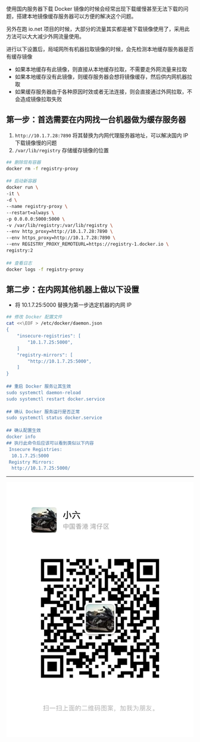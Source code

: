 使用国内服务器下载 Docker 镜像的时候会经常出现下载缓慢甚至无法下载的问题，搭建本地镜像缓存服务器可以方便的解决这个问题。

另外在跑 io.net 项目的时候，大部分的流量其实都是被下载镜像使用了，采用此方法可以大大减少外网流量使用。

进行以下设置后，局域网所有机器拉取镜像的时候，会先检测本地缓存服务器是否有缓存镜像

- 如果本地缓存有此镜像，则直接从本地缓存拉取，不需要走外网流量来拉取
- 如果本地缓存没有此镜像，则缓存服务器会想将镜像缓存，然后供内网机器拉取
- 如果缓存服务器由于各种原因时效或者无法连接，则会直接通过外网拉取，不会造成镜像拉取失败

## 第一步：首选需要在内网找一台机器做为缓存服务器
1. `http://10.1.7.28:7890` 将其替换为内网代理服务器地址，可以解决国内 IP 下载镜像慢的问题
2. `/var/lib/registry` 存储缓存镜像的位置

```sh
## 删除现有容器
docker rm -f registry-proxy

## 启动新容器
docker run \
-it \
-d \
--name registry-proxy \
--restart=always \
-p 0.0.0.0:5000:5000 \
-v /var/lib/registry:/var/lib/registry \
--env http_proxy=http://10.1.7.28:7890 \
--env https_proxy=http://10.1.7.28:7890 \
--env REGISTRY_PROXY_REMOTEURL=https://registry-1.docker.io \
registry:2

## 查看日志
docker logs -f registry-proxy
```

## 第二步：在内网其他机器上做以下设置
- 将 10.1.7.25:5000 替换为第一步选定机器的内网 IP

```sh
## 修改 Docker 配置文件
cat <<\EOF > /etc/docker/daemon.json 
{
    "insecure-registries": [
        "10.1.7.25:5000",
    ]
    "registry-mirrors": [
        "http://10.1.7.25:5000",
    ]
}

## 重启 Docker 服务让其生效
sudo systemctl daemon-reload
sudo systemctl restart docker.service

## 确认 Docker 服务运行是否正常
sudo systemctl status docker.service

## 确认配置生效
docker info
## 执行此命令后应该可以看到类似以下内容
 Insecure Registries:
  10.1.7.25:5000
 Registry Mirrors:
  http://10.1.7.25:5000/
```

---

![](./assets/wx.jpeg)



